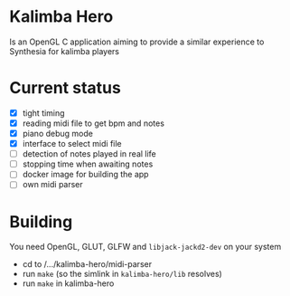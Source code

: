 # Kalimba Hero

Is an OpenGL C application aiming to provide a similar experience to Synthesia for kalimba players

# Current status

- [x] tight timing
- [x] reading midi file to get bpm and notes
- [x] piano debug mode
- [x] interface to select midi file
- [ ] detection of notes played in real life
- [ ] stopping time when awaiting notes
- [ ] docker image for building the app
- [ ] own midi parser

# Building

You need OpenGL, GLUT, GLFW and `libjack-jackd2-dev` on your system

- cd to /.../kalimba-hero/midi-parser
- run `make` (so the simlink in `kalimba-hero/lib` resolves)
- run `make` in kalimba-hero
